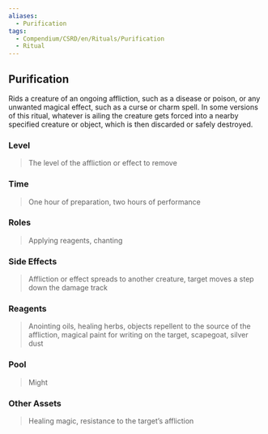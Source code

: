 ```yaml
---
aliases:
  - Purification
tags:
  - Compendium/CSRD/en/Rituals/Purification
  - Ritual
---
```

## Purification  
Rids a creature of an ongoing affliction, such as a disease or poison, or any unwanted magical effect, such as a curse or charm spell. In some versions of this ritual, whatever is ailing the creature gets forced into a nearby specified creature or object, which is then discarded or safely destroyed.  
### Level   
>The level of the affliction or effect to remove   
### Time   
>One hour of preparation, two hours of performance   
### Roles   
>Applying reagents, chanting   
### Side Effects   
>Affliction or effect spreads to another creature, target moves a step down the damage track   
### Reagents   
>Anointing oils, healing herbs, objects repellent to the source of the affliction, magical paint for writing on the target, scapegoat, silver dust   
### Pool  
>Might   
### Other Assets   
>Healing magic, resistance to the target’s affliction  
  
  
  
  
